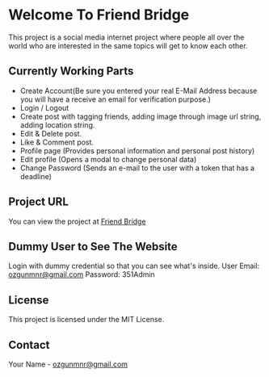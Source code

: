 # Welcome To Friend Bridge
This project is a social media internet project where people all over the world who are interested in the same topics will get to know each other.

## Currently Working Parts
- Create Account(Be sure you entered your real E-Mail Address because you will have a receive an email for verification purpose.)
- Login / Logout
- Create post with tagging friends, adding image through image url string, adding location string.
- Edit & Delete post.
- Like & Comment post.
- Profile page (Provides personal information and personal post history)
- Edit profile (Opens a modal to change personal data)
- Change Password (Sends an e-mail to the user with a token that has a deadline)

## Project URL
You can view the project at [Friend Bridge](https://friendbridge.vercel.app/)

## Dummy User to See The Website
Login with dummy credential so that you can see what's inside.
User Email: ozgunmnr@gmail.com 
Password:   351Admin

## License
This project is licensed under the MIT License.

## Contact
Your Name - [ozgunmnr@gmail.com](mailto:ozgunmnr@gmail.com)

